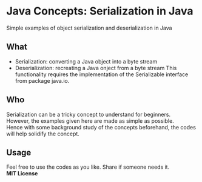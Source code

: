 # Java Concepts: Serialization in Java
Simple examples of object serialization and deserialization in Java
## What
- Serialization: converting a Java object into a byte stream
- Deserialization: recreating a Java onject from a byte stream
This functionality requires the implementation of the Serializable interface from package java.io. 
## Who
Serialization can be a tricky concept to understand for beginners.  
However, the examples given here are made as simple as possible.  
Hence with some background study of the concepts beforehand, the codes will help solidify the concept. 
## Usage
Feel free to use the codes as you like. Share if someone needs it.  
**MIT License**
